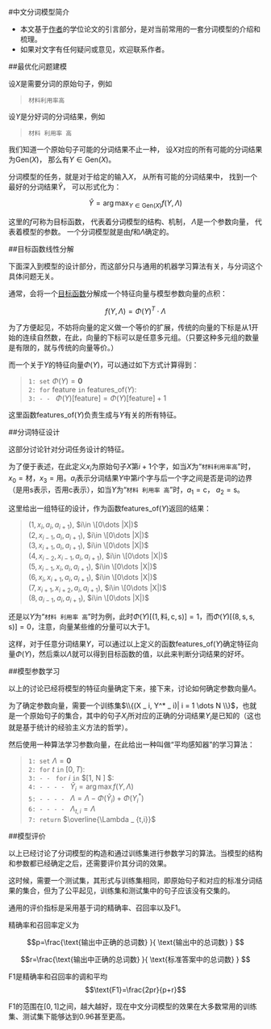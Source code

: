 <meta http-equiv="Content-Type" content="text/html; charset=utf-8">
<link href="http://jasonm23.github.com/markdown-css-themes/foghorn.css" rel="stylesheet"></link>

<script type="text/x-mathjax-config">
MathJax.Hub.Config({
  tex2jax: {inlineMath: [['$','$'], ['\\(','\\)']]}
});
</script>
<script type="text/javascript" src="http://cdn.mathjax.org/mathjax/latest/MathJax.js?config=TeX-AMS-MML_HTMLorMML"></script>

<title>中文分词模型简介</title>

#中文分词模型简介
*   本文基于[作者](http://zhangkaixu.github.com/)的学位论文的引言部分，是对当前常用的一套分词模型的介绍和梳理。
*   如果对文字有任何疑问或意见，欢迎联系作者。

##最优化问题建模

设$X$是需要分词的原始句子，例如

>   `材料利用率高`

设$Y$是分好词的分词结果，例如

>   `材料 利用率 高`

我们知道一个原始句子可能的分词结果不止一种， 设$X$对应的所有可能的分词结果为$\text{Gen}(X)$， 那么有$Y\in\text{Gen}(X)$。

分词模型的任务，就是对于给定的输入$X$， 从所有可能的分词结果中， 找到一个最好的分词结果$\hat{Y}$， 可以形式化为：

$$\hat{Y}=\arg\max_{Y\in \text{Gen}(X)}f(Y,\Lambda)$$

这里的$f$可称为<a name="object">目标函数</a>， 代表着分词模型的结构、机制， $\Lambda$是一个参数向量， 代表着模型的参数。 一个分词模型就是由$f$和$\Lambda$确定的。

##目标函数线性分解

下面深入到模型的设计部分，而这部分只与通用的机器学习算法有关，与分词这个具体问题无关。

通常，会将一个[目标函数](#object)分解成一个特征向量与模型参数向量的点积：

$$f(Y,\Lambda)=\Phi(Y) ^ T \cdot \Lambda$$

为了方便起见，不妨将向量的定义做一个等价的扩展，传统的向量的下标是从$1$开始的连续自然数，在此，向量的下标可以是任意多元组。（只要这种多元组的数量是有限的，就与传统的向量等价。）

而一个关于$Y$的特征向量$\Phi(Y)$，可以通过如下方式计算得到：

>   `1: set` $\Phi(Y)=\mathbf{0}$  
>   `2: for` $\text{feature}$ `in` $\text{features_of}(Y)$:  
>   `3: - - ` $\Phi(Y)[\text{feature}]=\Phi(Y)[\text{feature}]+1$  

这里函数$\text{features_of}(Y)$负责生成与$Y$有关的所有特征。

##分词特征设计

这部分讨论针对分词任务设计的特征。

为了便于表述，在此定义$x _ i$为原始句子$X$第$i+1$个字，如当$X$为“`材料利用率高`”时，$x _ 0 =\text{材}$，$x _ 3 = \text{用}$。$a _ i$表示分词结果$Y$中第$i$个字与后一个字之间是否是词的边界（是用$\text{s}$表示，否用$\text{c}$表示），如当$Y$为“`材料 利用率 高`”时，$a _ 1 = \text{c}$， $a _ 2 =\text{s}$。

这里给出一组特征的设计，作为函数$\text{features_of}(Y)$返回的结果：

>   $(1,x _ i,a _ i,a _ {i+1})$, $i\in \[0\dots |X|)$<br/>
>   $(2,x _ {i-1},a _ i,a _ {i+1})$, $i\in \[0\dots |X|)$<br/>
>   $(3,x _ {i+1},a _ i,a _ {i+1})$, $i\in \[0\dots |X|)$<br/>
>   $(4,x _ {i-2}, x _ {i-1},a _ i,a _ {i+1})$, $i\in \[0\dots |X|)$<br/>
>   $(5,x _ {i-1}, x _ {i},a _ i,a _ {i+1})$, $i\in \[0\dots |X|)$<br/>
>   $(6,x _ {i}, x _ {i+1},a _ i,a _ {i+1})$, $i\in \[0\dots |X|)$<br/>
>   $(7,x _ {i+1}, x _ {i+2},a _ i,a _ {i+1})$, $i\in \[0\dots |X|)$<br/>
>   $(8,a _ {i-1},a _ i,a _ {i+1})$, $i\in \[0\dots |X|)$<br/>

还是以$Y$为“`材料 利用率 高`”时为例，此时$\Phi(Y)[ (1,\text{料},\text{c},\text{s}) ] = 1$，而$\Phi(Y)[ (8,\text{s},\text{s},\text{s}) ] = 0$，注意，向量某些维的分量可以大于$1$。

这样，对于任意分词结果$Y$，可以通过以上定义的函数$\text{features_of}(Y)$确定特征向量$\Phi(Y)$，然后乘以$\Lambda$就可以得到目标函数的值，以此来判断分词结果的好坏。

##模型参数学习

以上的讨论已经将模型的特征向量确定下来，接下来，讨论如何确定参数向量$\Lambda$。

为了确定参数向量，需要一个训练集$\\{(X _ i, Y^* _ i)| i = 1 \dots N \\}$，也就是一个原始句子的集合，其中的句子$X _ i$所对应的正确的分词结果$Y _ i$是已知的（这也就是基于统计的经验主义方法的哲学）。

然后使用一种算法学习参数向量，在此给出一种叫做“平均感知器”的学习算法：
>   `1: set` $\Lambda=\mathbf{0}$<br/>
>   `2: for` $t$ `in` $[0,T)$:<br/>
>   `3: - - ` `for` $i$ `in` $[1, N ] $:<br/>
>   `4: - - - - ` $\hat{Y} _ i=\arg\max{f(Y,\Lambda)}$<br/>
>   `5: - - - - ` $\Lambda=\Lambda - \Phi(\hat{Y} _ i) + \Phi(Y^ * _ i)$<br/>
>   `6: - - - - ` $\Lambda _ {t,i}=\Lambda$<br/>
>   `7: return` $\overline{\Lambda _ {t,i}}$

##模型评价

以上已经讨论了分词模型的构造和通过训练集进行参数学习的算法。当模型的结构和参数都已经确定之后，还需要评价其分词的效果。

这时候，需要一个测试集，其形式与训练集相同，即原始句子和对应的标准分词结果的集合，但为了公平起见，训练集和测试集中的句子应该没有交集的。

通用的评价指标是采用基于词的精确率、召回率以及F1。

精确率和召回率定义为

$$p=\frac{\text{输出中正确的总词数} }{ \text{输出中的总词数} } $$

$$r=\frac{\text{输出中正确的总词数} }{ \text{标准答案中的总词数} } $$

F1是精确率和召回率的调和平均
$$\text{F1}=\frac{2pr}{p+r}$$

F1的范围在$[0,1]$之间，越大越好，现在中文分词模型的效果在大多数常用的训练集、测试集下能够达到$0.96$甚至更高。
